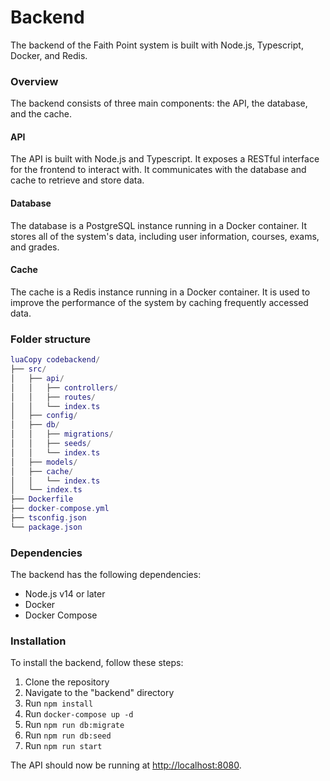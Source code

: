 # Backend

The backend of the Faith Point system is built with Node.js, Typescript, Docker, and Redis.

### Overview

The backend consists of three main components: the API, the database, and the cache.

#### API

The API is built with Node.js and Typescript. It exposes a RESTful interface for the frontend to interact with. It communicates with the database and cache to retrieve and store data.

#### Database

The database is a PostgreSQL instance running in a Docker container. It stores all of the system's data, including user information, courses, exams, and grades.

#### Cache

The cache is a Redis instance running in a Docker container. It is used to improve the performance of the system by caching frequently accessed data.

### Folder structure

```lua
luaCopy codebackend/
├── src/
│   ├── api/
│   │   ├── controllers/
│   │   ├── routes/
│   │   └── index.ts
│   ├── config/
│   ├── db/
│   │   ├── migrations/
│   │   ├── seeds/
│   │   └── index.ts
│   ├── models/
│   ├── cache/
│   │   └── index.ts
│   └── index.ts
├── Dockerfile
├── docker-compose.yml
├── tsconfig.json
└── package.json
```

### Dependencies

The backend has the following dependencies:

* Node.js v14 or later
* Docker
* Docker Compose

### Installation

To install the backend, follow these steps:

1. Clone the repository
2. Navigate to the "backend" directory
3. Run `npm install`
4. Run `docker-compose up -d`
5. Run `npm run db:migrate`
6. Run `npm run db:seed`
7. Run `npm run start`

The API should now be running at [http://localhost:8080](http://localhost:8080/).
